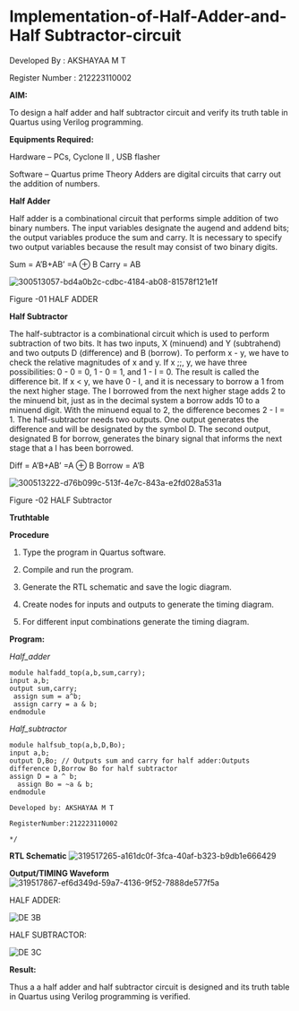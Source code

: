 # Implementation-of-Half-Adder-and-Half Subtractor-circuit

Developed By : AKSHAYAA M T

Register Number : 212223110002

**AIM:**

To design a half adder and half subtractor circuit and verify its truth table in Quartus using Verilog programming.

**Equipments Required:**

Hardware – PCs, Cyclone II , USB flasher 

Software – Quartus prime Theory Adders are digital circuits that carry out the addition of numbers.

**Half Adder**

Half adder is a combinational circuit that performs simple addition of two binary numbers. The input variables designate the augend and addend bits; the output variables produce the sum and carry. It is necessary to specify two output variables because the result may consist of two binary digits.

Sum = A’B+AB’ =A ⊕ B Carry = AB

![300513057-bd4a0b2c-cdbc-4184-ab08-81578f121e1f](https://github.com/Akshayaamt/HALF_ADDER_SUBTRACTOR/assets/144870472/4ab3c860-edaf-4008-a211-a8d9f7640278)


Figure -01 HALF ADDER

**Half Subtractor**

The half-subtractor is a combinational circuit which is used to perform subtraction of two bits. It has two inputs, X (minuend) and Y (subtrahend) and two outputs D (difference) and B (borrow). To perform x - y, we have to check the relative magnitudes of x and y. If x ;;, y, we have three possibilities: 0 - 0 = 0, 1 - 0 = 1, and 1 - I = 0. The result is called the difference bit. If x < y, we have 0 - I, and it is necessary to borrow a 1 from the next higher stage. The I borrowed from the next higher stage adds 2 to the minuend bit, just as in the decimal system a borrow adds 10 to a minuend digit. With the minuend equal to 2, the difference becomes 2 - I = 1. The half-subtractor needs two outputs. One output generates the difference and will be designated by the symbol D. The second output, designated B for borrow, generates the binary signal that informs the next stage that a I has been borrowed. 

Diff = A’B+AB’ =A ⊕ B
Borrow = A’B

 ![300513222-d76b099c-513f-4e7c-843a-e2fd028a531a](https://github.com/Akshayaamt/HALF_ADDER_SUBTRACTOR/assets/144870472/9db56673-c09a-4836-b6dd-2c27d90b84a2)


Figure -02 HALF Subtractor

**Truthtable**

**Procedure**

1.	Type the program in Quartus software.

2.	Compile and run the program.

3.	Generate the RTL schematic and save the logic diagram.

4.	Create nodes for inputs and outputs to generate the timing diagram.

5.	For different input combinations generate the timing diagram.


**Program:**

*Half_adder*
```
module halfadd_top(a,b,sum,carry);
input a,b;
output sum,carry; 
 assign sum = a^b;
 assign carry = a & b;
endmodule
```
*Half_subtractor*
```
module halfsub_top(a,b,D,Bo);
input a,b;
output D,Bo; // Outputs sum and carry for half adder:Outputs difference D,Borrow Bo for half subtractor
assign D = a ^ b;
  assign Bo = ~a & b;
endmodule
```
```
Developed by: AKSHAYAA M T

RegisterNumber:212223110002

*/
```
**RTL Schematic**
![319517265-a161dc0f-3fca-40af-b323-b9db1e666429](https://github.com/Akshayaamt/HALF_ADDER_SUBTRACTOR/assets/144870472/b40ac750-4274-4a94-962c-ee173737cf3b)


**Output/TIMING Waveform**
![319517867-ef6d349d-59a7-4136-9f52-7888de577f5a](https://github.com/Akshayaamt/HALF_ADDER_SUBTRACTOR/assets/144870472/466c0b86-5ee1-4790-8fee-172ed4578fd2)


HALF ADDER:

![DE 3B](https://github.com/Rama-Lekshmi/HALF_ADDER_SUBTRACTOR/assets/118541549/ef6d349d-59a7-4136-9f52-7888de577f5a)

HALF SUBTRACTOR:

![DE 3C](https://github.com/Rama-Lekshmi/HALF_ADDER_SUBTRACTOR/assets/118541549/6249ee00-ee4a-4f3e-bd4f-bbb70f7f5f90)

**Result:**

Thus a  a half adder and half subtractor circuit is designed and its truth table in Quartus using Verilog programming is verified.
